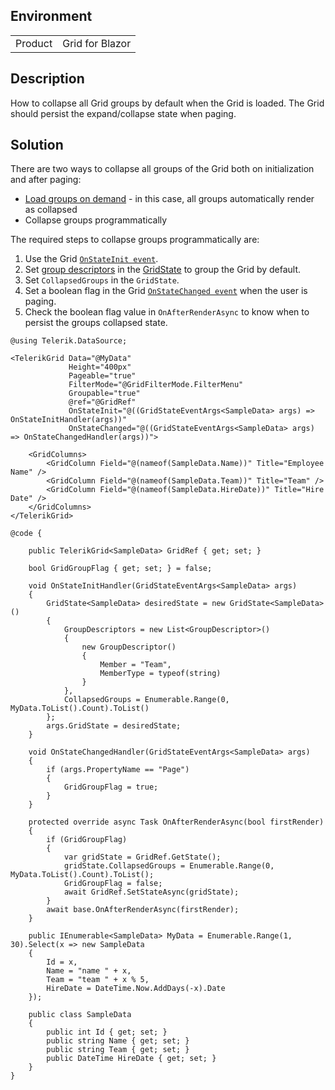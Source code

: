 
## Environment
<table>
<tbody>
<tr>
<td>Product</td>
<td>Grid for Blazor</td>
</tr>
</tbody>
</table>

## Description

How to collapse all Grid groups by default when the Grid is loaded. The Grid should persist the expand/collapse state when paging.

## Solution

There are two ways to collapse all groups of the Grid both on initialization and after paging:

* [Load groups on demand](slug:grid-group-lod) - in this case, all groups automatically render as collapsed
* Collapse groups programmatically

The required steps to collapse groups programmatically are:

1. Use the Grid [`OnStateInit event`](slug:grid-state#onstateinit).
2. Set [group descriptors](slug:Telerik.DataSource.GroupDescriptor) in the [GridState](slug:Telerik.Blazor.Components.GridState-1) to group the Grid by default.
3. Set `CollapsedGroups` in the `GridState`.
4. Set a boolean flag in the Grid [`OnStateChanged event`](slug:grid-state#events) when the user is paging.
5. Check the boolean flag value in `OnAfterRenderAsync` to know when to persist the groups collapsed state.

````RAZOR
@using Telerik.DataSource;

<TelerikGrid Data="@MyData" 
             Height="400px" 
             Pageable="true" 
             FilterMode="@GridFilterMode.FilterMenu" 
             Groupable="true"
             @ref="@GridRef"
             OnStateInit="@((GridStateEventArgs<SampleData> args) => OnStateInitHandler(args))"
             OnStateChanged="@((GridStateEventArgs<SampleData> args) => OnStateChangedHandler(args))">

    <GridColumns>
        <GridColumn Field="@(nameof(SampleData.Name))" Title="Employee Name" />
        <GridColumn Field="@(nameof(SampleData.Team))" Title="Team" />
        <GridColumn Field="@(nameof(SampleData.HireDate))" Title="Hire Date" />
    </GridColumns>
</TelerikGrid>

@code {

    public TelerikGrid<SampleData> GridRef { get; set; }

    bool GridGroupFlag { get; set; } = false;

    void OnStateInitHandler(GridStateEventArgs<SampleData> args)
    {
        GridState<SampleData> desiredState = new GridState<SampleData>()
        {
            GroupDescriptors = new List<GroupDescriptor>()
            {
                new GroupDescriptor()
                {
                    Member = "Team",
                    MemberType = typeof(string)
                }
            },
            CollapsedGroups = Enumerable.Range(0, MyData.ToList().Count).ToList()
        };
        args.GridState = desiredState;
    }

    void OnStateChangedHandler(GridStateEventArgs<SampleData> args)
    {
        if (args.PropertyName == "Page")
        {
            GridGroupFlag = true;
        }
    }

    protected override async Task OnAfterRenderAsync(bool firstRender)
    {
        if (GridGroupFlag)
        {
            var gridState = GridRef.GetState();
            gridState.CollapsedGroups = Enumerable.Range(0, MyData.ToList().Count).ToList();
            GridGroupFlag = false;
            await GridRef.SetStateAsync(gridState);
        }
        await base.OnAfterRenderAsync(firstRender);
    }

    public IEnumerable<SampleData> MyData = Enumerable.Range(1, 30).Select(x => new SampleData
    {
        Id = x,
        Name = "name " + x,
        Team = "team " + x % 5,
        HireDate = DateTime.Now.AddDays(-x).Date
    });

    public class SampleData
    {
        public int Id { get; set; }
        public string Name { get; set; }
        public string Team { get; set; }
        public DateTime HireDate { get; set; }
    }
}
````